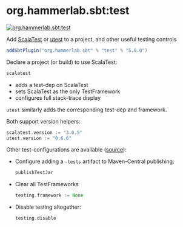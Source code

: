 # org.hammerlab.sbt:test

[![org.hammerlab.sbt:test](https://img.shields.io/badge/org.hammerlab.sbt:test-5.0.0-green.svg)](http://search.maven.org/#search%7Cga%7C1%7Cg%3A%22org.hammerlab.sbt%22%20a%3A%22test%22)

Add [ScalaTest](http://www.scalatest.org/) or [utest](https://github.com/lihaoyi/utest) to a project, and other useful testing controls

```scala
addSbtPlugin("org.hammerlab.sbt" % "test" % "5.0.0")
```

Declare a project (or build) to use ScalaTest:

```scala
scalatest
```

- adds a test-dep on ScalaTest
- sets ScalaTest as the only TestFramework
- configures full stack-trace display

`utest` similarly adds the corresponding test-dep and framework.

Both support version helpers:

```scala
scalatest.version := "3.0.5"
utest.version := "0.6.6"
```  

Other test-configurations are available ([source](src/main/scala/org/hammerlab/sbt/plugin/Test.scala)):

- Configure adding a `-tests` artifact to Maven-Central publishing:

  ```scala
  publishTestJar
  ```
- Clear all TestFrameworks

  ```scala
  testing.framework := None
  ```
- Disable testing altogether:

  ```scala
  testing.disable
  ```
